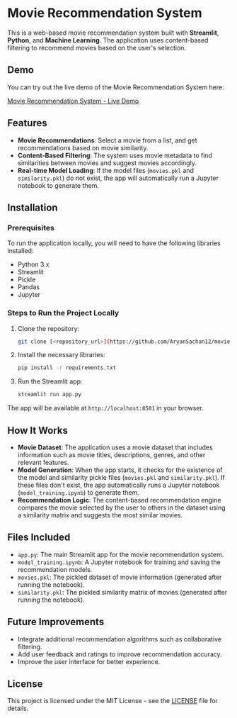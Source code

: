 # Movie Recommendation System

This is a web-based movie recommendation system built with **Streamlit**, **Python**, and **Machine Learning**. The application uses content-based filtering to recommend movies based on the user's selection.

## Demo

You can try out the live demo of the Movie Recommendation System here:

[Movie Recommendation System - Live Demo](https://aryansachan12-movie-recommendation-app-pomfkx.streamlit.app/)

## Features

- **Movie Recommendations**: Select a movie from a list, and get recommendations based on movie similarity.
- **Content-Based Filtering**: The system uses movie metadata to find similarities between movies and suggest movies accordingly.
- **Real-time Model Loading**: If the model files (`movies.pkl` and `similarity.pkl`) do not exist, the app will automatically run a Jupyter notebook to generate them.

## Installation

### Prerequisites

To run the application locally, you will need to have the following libraries installed:

- Python 3.x
- Streamlit
- Pickle
- Pandas
- Jupyter

### Steps to Run the Project Locally

1. Clone the repository:
    ```bash
    git clone [<repository_url>](https://github.com/AryanSachan12/movie-recommendation.git)
    ```

2. Install the necessary libraries:
    ```bash
    pip install -r requirements.txt
    ```

3. Run the Streamlit app:
    ```bash
    streamlit run app.py
    ```

The app will be available at `http://localhost:8501` in your browser.

## How It Works

- **Movie Dataset**: The application uses a movie dataset that includes information such as movie titles, descriptions, genres, and other relevant features.
- **Model Generation**: When the app starts, it checks for the existence of the model and similarity pickle files (`movies.pkl` and `similarity.pkl`). If these files don't exist, the app automatically runs a Jupyter notebook (`model_training.ipynb`) to generate them.
- **Recommendation Logic**: The content-based recommendation engine compares the movie selected by the user to others in the dataset using a similarity matrix and suggests the most similar movies.

## Files Included

- `app.py`: The main Streamlit app for the movie recommendation system.
- `model_training.ipynb`: A Jupyter notebook for training and saving the recommendation models.
- `movies.pkl`: The pickled dataset of movie information (generated after running the notebook).
- `similarity.pkl`: The pickled similarity matrix of movies (generated after running the notebook).

## Future Improvements

- Integrate additional recommendation algorithms such as collaborative filtering.
- Add user feedback and ratings to improve recommendation accuracy.
- Improve the user interface for better experience.

## License

This project is licensed under the MIT License - see the [LICENSE](LICENSE) file for details.
